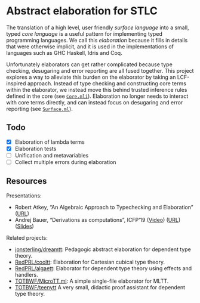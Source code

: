 # Abstract elaboration for STLC

The translation of a high level, user friendly _surface language_ into a small,
typed _core language_ is a useful pattern for implementing typed programming
languages.
We call this _elaboration_ because it fills in details that were otherwise
implicit, and it is used in the implementations of languages such as GHC Haskell,
Idris and Coq.

Unfortunately elaborators can get rather complicated because type checking,
desugaring and error reporting are all fused together.
This project explores a way to alleviate this burden on the elaborator by
taking an LCF-inspired approach.
Instead of type checking and constructing core terms within the elaborator, we
instead move this behind trusted inference rules defined in the core
(see [`Core.mli`]).
Elaboration no longer needs to interact with core terms directly, and can
instead focus on desugaring and error reporting (see [`Surface.ml`]).

[`Core.mli`]: ./Core.mli
[`Surface.ml`]: ./Surface.ml

## Todo

- [x] Elaboration of lambda terms
- [x] Elaboration tests
- [ ] Unification and metavariables
- [ ] Collect multiple errors during elaboration

## Resources

Presentations:

- Robert Atkey, “An Algebraic Approach to Typechecking and Elaboration”
  ([URL](https://bentnib.org/posts/2015-04-19-algebraic-approach-typechecking-and-elaboration.html))
- Andrej Bauer, “Derivations as computations”, ICFP’19
  ([Video](https://www.youtube.com/watch?v=YZqOVsuyQyQ))
  ([URL](https://math.andrej.com/2019/08/21/derivations-as-computations/))
  ([Slides](https://math.andrej.com/wp-content/uploads/2019/08/derivations-as-computations-icfp-2019.pdf))

Related projects:

- [jonsterling/dreamtt](https://github.com/jonsterling/dreamtt/):
  Pedagogic abstract elaboration for dependent type theory.
- [RedPRL/cooltt](https://github.com/RedPRL/cooltt/):
  Elaboration for Cartesian cubical type theory.
- [RedPRL/algaett](https://github.com/RedPRL/algaett/):
  Elaborator for dependent type theory using effects and handlers.
- [TOTBWF/MicroTT.ml](https://gist.github.com/TOTBWF/9b2c071d2edb1c6596b785656c866fd6):
  A simple single-file elaborator for MLTT.
- [TOTBWF/teenytt](https://github.com/TOTBWF/teenytt)
  A very small, didactic proof assistant for dependent type theory.

